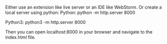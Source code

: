 Either use an extension like live server or an IDE like WebStorm.
Or create a local server using python:
Python:
python -m http.server 8000

Python3:
python3 -m http.server 8000

Then you can open localhost:8000 in your browser and navigate to the index.html file.
